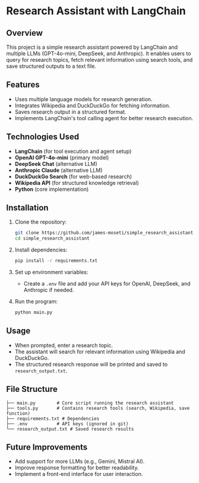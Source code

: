 # Research Assistant with LangChain

## Overview
This project is a simple research assistant powered by LangChain and multiple LLMs (GPT-4o-mini, DeepSeek, and Anthropic). It enables users to query for research topics, fetch relevant information using search tools, and save structured outputs to a text file.

## Features
- Uses multiple language models for research generation.
- Integrates Wikipedia and DuckDuckGo for fetching information.
- Saves research output in a structured format.
- Implements LangChain's tool calling agent for better research execution.

## Technologies Used
- **LangChain** (for tool execution and agent setup)
- **OpenAI GPT-4o-mini** (primary model)
- **DeepSeek Chat** (alternative LLM)
- **Anthropic Claude** (alternative LLM)
- **DuckDuckGo Search** (for web-based research)
- **Wikipedia API** (for structured knowledge retrieval)
- **Python** (core implementation)

## Installation
1. Clone the repository:
   ```sh
   git clone https://github.com/james-moseti/simple_research_assistant.git
   cd simple_research_assistant
   ```

2. Install dependencies:
   ```sh
   pip install -r requirements.txt
   ```

3. Set up environment variables:
   - Create a `.env` file and add your API keys for OpenAI, DeepSeek, and Anthropic if needed.
   
4. Run the program:
   ```sh
   python main.py
   ```

## Usage
- When prompted, enter a research topic.
- The assistant will search for relevant information using Wikipedia and DuckDuckGo.
- The structured research response will be printed and saved to `research_output.txt`.

## File Structure
```
├── main.py        # Core script running the research assistant
├── tools.py       # Contains research tools (search, Wikipedia, save function)
├── requirements.txt # Dependencies
├── .env           # API keys (ignored in git)
└── research_output.txt # Saved research results
```

## Future Improvements
- Add support for more LLMs (e.g., Gemini, Mistral AI).
- Improve response formatting for better readability.
- Implement a front-end interface for user interaction.
